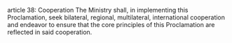 article 38: Cooperation
The Ministry shall, in implementing this Proclamation, seek bilateral, regional, multilateral, international cooperation and endeavor to ensure that the core principles of this Proclamation are reflected in said cooperation.
<ul>
</ul>